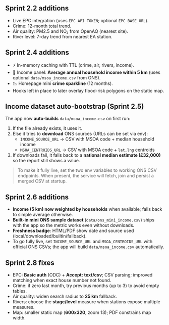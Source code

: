 

## Sprint 2.2 additions
- Live EPC integration (uses `EPC_API_TOKEN`; optional `EPC_BASE_URL`).
- Crime: 12-month total trend.
- Air quality: PM2.5 and NO₂ from OpenAQ (nearest site).
- River level: 7-day trend from nearest EA station.


## Sprint 2.4 additions
- ⚡ In-memory caching with TTL (crime, air, rivers, income).
- 🧮 Income panel: **Average annual household income within 5 km** (uses optional `data/msoa_income.csv` from ONS).
- 📉 Homepage mini **crime sparkline** (12 months).
- Hooks left in place to later overlay flood-risk polygons on the static map.


## Income dataset auto-bootstrap (Sprint 2.5)
The app now **auto-builds** `data/msoa_income.csv` on first run:
1. If the file already exists, it uses it.
2. Else it tries to **download** ONS sources (URLs can be set via env):
   - `INCOME_SOURCE_URL` → CSV with MSOA code + median household income
   - `MSOA_CENTROIDS_URL` → CSV with MSOA code + `lat,lng` centroids
3. If downloads fail, it falls back to a **national median estimate (£32,000)** so the report still shows a value.

> To make it fully live, set the two env variables to working ONS CSV endpoints. When present, the service will fetch, join and persist a merged CSV at startup.


## Sprint 2.6 additions
- **Income (5 km) now weighted by households** when available; falls back to simple average otherwise.
- **Built-in mini ONS sample dataset** (`data/ons_mini_income.csv`) ships with the app so the metric works even without downloads.
- **Freshness badge**: HTML/PDF show date and source used (local/downloaded/builtin/fallback).
- To go fully live, set `INCOME_SOURCE_URL` and `MSOA_CENTROIDS_URL` with official ONS CSVs; the app will build `data/msoa_income.csv` automatically.


## Sprint 2.8 fixes
- EPC: **Basic auth** (ODC) + **Accept: text/csv**; CSV parsing; improved matching when exact house number not found.
- Crime: if zero last month, try previous months (up to 3) to avoid empty tables.
- Air quality: widen search radius to **25 km** fallback.
- Rivers: choose the **stage/level** measure when stations expose multiple measures.
- Map: smaller static map (**600x320**, zoom 13); PDF constrains map width.

